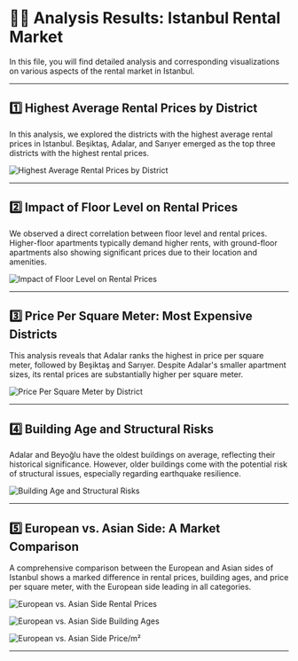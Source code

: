 # 🧑‍💼 Analysis Results: Istanbul Rental Market

In this file, you will find detailed analysis and corresponding visualizations on various aspects of the rental market in Istanbul.

---

## 1️⃣ Highest Average Rental Prices by District

In this analysis, we explored the districts with the highest average rental prices in Istanbul. Beşiktaş, Adalar, and Sarıyer emerged as the top three districts with the highest rental prices.

![Highest Average Rental Prices by District](/Users/anilyigitsel/Documents/personal/dev/istanbul-rental-analysis/visuals/avg_price_district.png)

---

## 2️⃣ Impact of Floor Level on Rental Prices

We observed a direct correlation between floor level and rental prices. Higher-floor apartments typically demand higher rents, with ground-floor apartments also showing significant prices due to their location and amenities.

![Impact of Floor Level on Rental Prices](/Users/anilyigitsel/Documents/personal/dev/istanbul-rental-analysis/visuals/avg_price_floor.png)

---

## 3️⃣ Price Per Square Meter: Most Expensive Districts

This analysis reveals that Adalar ranks the highest in price per square meter, followed by Beşiktaş and Sarıyer. Despite Adalar's smaller apartment sizes, its rental prices are substantially higher per square meter.

![Price Per Square Meter by District](/Users/anilyigitsel/Documents/personal/dev/istanbul-rental-analysis/visuals/average_price_m2.png)

---

## 4️⃣ Building Age and Structural Risks

Adalar and Beyoğlu have the oldest buildings on average, reflecting their historical significance. However, older buildings come with the potential risk of structural issues, especially regarding earthquake resilience.

![Building Age and Structural Risks](/Users/anilyigitsel/Documents/personal/dev/istanbul-rental-analysis/visuals/avg_building_age.png)

---

## 5️⃣ European vs. Asian Side: A Market Comparison

A comprehensive comparison between the European and Asian sides of Istanbul shows a marked difference in rental prices, building ages, and price per square meter, with the European side leading in all categories.

![European vs. Asian Side Rental Prices](/Users/anilyigitsel/Documents/personal/dev/istanbul-rental-analysis/visuals/avg_price_region.png)

![European vs. Asian Side Building Ages](/Users/anilyigitsel/Documents/personal/dev/istanbul-rental-analysis/visuals/avg_age_region.png)

![European vs. Asian Side Price/m²](/Users/anilyigitsel/Documents/personal/dev/istanbul-rental-analysis/visuals/avg_price_m2_region.png)

---
